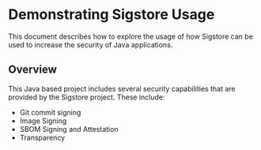 # Demonstrating Sigstore Usage

This document describes how to explore the usage of how Sigstore can be used to increase the security of Java applications.

## Overview

This Java based project includes several security capabilities that are provided by the Sigstore project. These include:

* Git commit signing
* Image Signing
* SBOM Signing and Attestation
* Transparency
